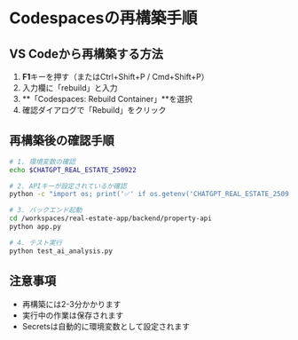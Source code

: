 # Codespacesの再構築手順

## VS Codeから再構築する方法

1. **F1**キーを押す（またはCtrl+Shift+P / Cmd+Shift+P）
2. 入力欄に「rebuild」と入力
3. **「Codespaces: Rebuild Container」**を選択
4. 確認ダイアログで「Rebuild」をクリック

## 再構築後の確認手順

```bash
# 1. 環境変数の確認
echo $CHATGPT_REAL_ESTATE_250922

# 2. APIキーが設定されているか確認
python -c "import os; print('✅' if os.getenv('CHATGPT_REAL_ESTATE_250922') else '❌')"

# 3. バックエンド起動
cd /workspaces/real-estate-app/backend/property-api
python app.py

# 4. テスト実行
python test_ai_analysis.py
```

## 注意事項
- 再構築には2-3分かかります
- 実行中の作業は保存されます
- Secretsは自動的に環境変数として設定されます